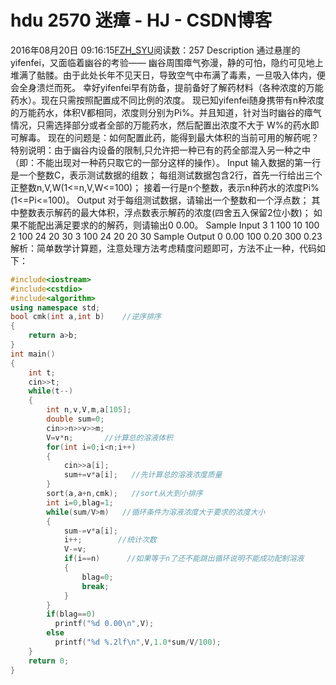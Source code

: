 # hdu  2570   迷瘴 - HJ - CSDN博客
2016年08月20日 09:16:15[FZH_SYU](https://me.csdn.net/feizaoSYUACM)阅读数：257
Description 
通过悬崖的yifenfei，又面临着幽谷的考验—— 
幽谷周围瘴气弥漫，静的可怕，隐约可见地上堆满了骷髅。由于此处长年不见天日，导致空气中布满了毒素，一旦吸入体内，便会全身溃烂而死。 
幸好yifenfei早有防备，提前备好了解药材料（各种浓度的万能药水）。现在只需按照配置成不同比例的浓度。 
现已知yifenfei随身携带有n种浓度的万能药水，体积V都相同，浓度则分别为Pi%。并且知道，针对当时幽谷的瘴气情况，只需选择部分或者全部的万能药水，然后配置出浓度不大于 W%的药水即可解毒。 
现在的问题是：如何配置此药，能得到最大体积的当前可用的解药呢？ 
特别说明：由于幽谷内设备的限制,只允许把一种已有的药全部混入另一种之中（即：不能出现对一种药只取它的一部分这样的操作）。
Input 
输入数据的第一行是一个整数C，表示测试数据的组数； 
每组测试数据包含2行，首先一行给出三个正整数n,V,W(1<=n,V,W<=100)； 
接着一行是n个整数，表示n种药水的浓度Pi%(1<=Pi<=100)。
Output 
对于每组测试数据，请输出一个整数和一个浮点数； 
其中整数表示解药的最大体积，浮点数表示解药的浓度(四舍五入保留2位小数)； 
如果不能配出满足要求的的解药，则请输出0 0.00。
Sample Input
3 
1 100 10 
100 
2 100 24 
20 30 
3 100 24 
20 20 30
Sample Output
0 0.00 
100 0.20 
300 0.23
解析：简单数学计算题，注意处理方法考虑精度问题即可，方法不止一种，代码如下：
```cpp
#include<iostream>
#include<cstdio>
#include<algorithm>
using namespace std;
bool cmk(int a,int b)    //逆序排序
{
    return a>b;
}
int main()
{
    int t;
    cin>>t;
    while(t--)
    {
        int n,v,V,m,a[105];
        double sum=0;
        cin>>n>>v>>m;
        V=v*n;       //计算总的溶液体积
        for(int i=0;i<n;i++)
        {
            cin>>a[i];
            sum+=v*a[i];   //先计算总的溶液浓度质量
        }
        sort(a,a+n,cmk);   //sort从大到小排序
        int i=0,blag=1;
        while(sum/V>m)   //循环条件为溶液浓度大于要求的浓度大小
        {              
            sum-=v*a[i];   
            i++;        //统计次数
            V-=v;
            if(i==n)      //如果等于n了还不能跳出循环说明不能成功配制溶液
            {
                blag=0;
                break;
            }
        }
        if(blag==0)
          printf("%d 0.00\n",V);
        else
          printf("%d %.2lf\n",V,1.0*sum/V/100);
    }
    return 0;
}
```
